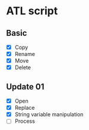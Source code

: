 # ATL script
## Basic
- [X] Copy
- [X] Rename
- [X] Move
- [X] Delete

## Update 01
- [X] Open
- [X] Replace
- [X] String variable manipulation
- [ ] Process
